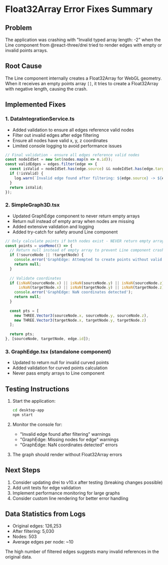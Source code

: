 # Float32Array Error Fixes Summary

## Problem
The application was crashing with "Invalid typed array length: -2" when the Line component from @react-three/drei tried to render edges with empty or invalid points arrays.

## Root Cause
The Line component internally creates a Float32Array for WebGL geometry. When it receives an empty points array `[]`, it tries to create a Float32Array with negative length, causing the crash.

## Implemented Fixes

### 1. DataIntegrationService.ts
- Added validation to ensure all edges reference valid nodes
- Filter out invalid edges after edge filtering
- Ensure all nodes have valid x, y, z coordinates
- Limited console logging to avoid performance issues

```typescript
// Final validation - ensure all edges reference valid nodes
const nodeIdSet = new Set(nodes.map(n => n.id));
const validEdges = edges.filter(edge => {
  const isValid = nodeIdSet.has(edge.source) && nodeIdSet.has(edge.target);
  if (!isValid) {
    log.warn(`Invalid edge found after filtering: ${edge.source} -> ${edge.target}`);
  }
  return isValid;
});
```

### 2. SimpleGraph3D.tsx
- Updated GraphEdge component to never return empty arrays
- Return null instead of empty array when nodes are missing
- Added extensive validation and logging
- Added try-catch for safety around Line component

```typescript
// Only calculate points if both nodes exist - NEVER return empty array
const points = useMemo(() => {
  // Return null instead of empty array to prevent Line component crash
  if (!sourceNode || !targetNode) {
    console.error('GraphEdge: Attempted to create points without valid nodes');
    return null;
  }
  
  // Validate coordinates
  if (isNaN(sourceNode.x) || isNaN(sourceNode.y) || isNaN(sourceNode.z) ||
      isNaN(targetNode.x) || isNaN(targetNode.y) || isNaN(targetNode.z)) {
    console.error('GraphEdge: NaN coordinates detected');
    return null;
  }
  
  const pts = [
    new THREE.Vector3(sourceNode.x, sourceNode.y, sourceNode.z),
    new THREE.Vector3(targetNode.x, targetNode.y, targetNode.z)
  ];
  
  return pts;
}, [sourceNode, targetNode, edge.id]);
```

### 3. GraphEdge.tsx (standalone component)
- Updated to return null for invalid curved points
- Added validation for curved points calculation
- Never pass empty arrays to Line component

## Testing Instructions

1. Start the application:
   ```bash
   cd desktop-app
   npm start
   ```

2. Monitor the console for:
   - "Invalid edge found after filtering" warnings
   - "GraphEdge: Missing nodes for edge" warnings
   - "GraphEdge: NaN coordinates detected" errors

3. The graph should render without Float32Array errors

## Next Steps

1. Consider updating drei to v10.x after testing (breaking changes possible)
2. Add unit tests for edge validation
3. Implement performance monitoring for large graphs
4. Consider custom line rendering for better error handling

## Data Statistics from Logs
- Original edges: 126,253
- After filtering: 5,030
- Nodes: 503
- Average edges per node: ~10

The high number of filtered edges suggests many invalid references in the original data.